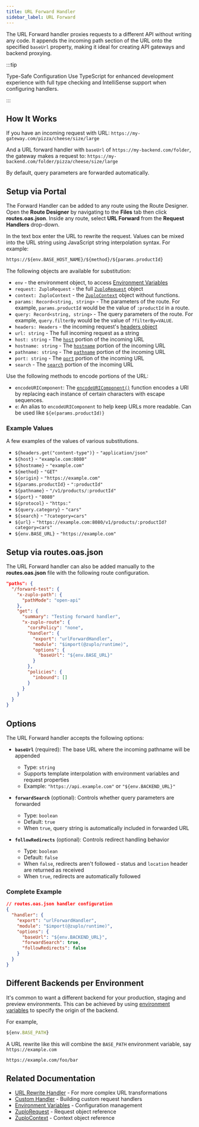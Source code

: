 ```yaml
---
title: URL Forward Handler
sidebar_label: URL Forward
---
```


The URL Forward handler proxies requests to a different API without writing any
code. It appends the incoming path section of the URL onto the specified
`baseUrl` property, making it ideal for creating API gateways and backend
proxying.

:::tip

Type-Safe Configuration Use TypeScript for enhanced development experience with
full type checking and IntelliSense support when configuring handlers.

:::

## How It Works

If you have an incoming request with URL:
`https://my-gateway.com/pizza/cheese/size/large`

And a URL forward handler with `baseUrl` of `https://my-backend.com/folder`, the
gateway makes a request to:
`https://my-backend.com/folder/pizza/cheese/size/large`

By default, query parameters are forwarded automatically.

## Setup via Portal

The Forward Handler can be added to any route using the Route Designer. Open the
**Route Designer** by navigating to the **Files** tab then click
**routes.oas.json**. Inside any route, select **URL Forward** from the **Request
Handlers** drop-down.

In the text box enter the URL to rewrite the request. Values can be mixed into
the URL string using JavaScript string interpolation syntax. For example:

```txt
https://${env.BASE_HOST_NAME}/${method}/${params.productId}
```

The following objects are available for substitution:

- `env` - the environment object, to access
  [Environment Variables](../articles/environment-variables.md)
- `request: ZuploRequest` - the full
  [`ZuploRequest`](../programmable-api/zuplo-request.md) object
- `context: ZuploContext` - the
  [`ZuploContext`](../programmable-api/zuplo-context.md) object without
  functions.
- `params: Record<string, string>` - The parameters of the route. For example,
  `params.productId` would be the value of `:productId` in a route.
- `query: Record<string, string>` - The query parameters of the route. For
  example, `query.filterBy` would be the value of `?filterBy=VALUE`.
- `headers: Headers` - the incoming request's
  [headers object](https://developer.mozilla.org/en-US/docs/Web/API/Headers)
- `url: string` - The full incoming request as a string
- `host: string` - The
  [`host`](https://developer.mozilla.org/en-US/docs/Web/API/URL/host) portion of
  the incoming URL
- `hostname: string` - The
  [`hostname`](https://developer.mozilla.org/en-US/docs/Web/API/URL/hostname)
  portion of the incoming URL
- `pathname: string` - The
  [`pathname`](https://developer.mozilla.org/en-US/docs/Web/API/URL/pathname)
  portion of the incoming URL
- `port: string` - The
  [`port`](https://developer.mozilla.org/en-US/docs/Web/API/URL/port) portion of
  the incoming URL
- `search` - The
  [`search`](https://developer.mozilla.org/en-US/docs/Web/API/URL/search)
  portion of the incoming URL

Use the following methods to encode portions of the URL:

- `encodeURIComponent`: The
  [`encodeURIComponent()`](https://developer.mozilla.org/en-US/docs/Web/JavaScript/Reference/Global_Objects/encodeURIComponent)
  function encodes a URI by replacing each instance of certain characters with
  escape sequences.
- `e`: An alias to `encodeURIComponent` to help keep URLs more readable. Can be
  used like `${e(params.productId)}`

### Example Values

A few examples of the values of various substitutions.

- `${headers.get("content-type")}` - `"application/json"`
- `${host}` - `"example.com:8080"`
- `${hostname}` - `"example.com"`
- `${method}` - `"GET"`
- `${origin}` - `"https://example.com"`
- `${params.productId}` - `":productId"`
- `${pathname}` - `"/v1/products/:productId"`
- `${port}` - `"8080"`
- `${protocol}` - `"https:"`
- `${query.category}` - `"cars"`
- `${search}` - `"?category=cars"`
- `${url}` - `"https://example.com:8080/v1/products/:productId?category=cars"`
- `${env.BASE_URL}` - `"https://example.com"`

## Setup via routes.oas.json

The URL Forward handler can also be added manually to the **routes.oas.json**
file with the following route configuration.

```json
"paths": {
  "/forward-test": {
    "x-zuplo-path": {
      "pathMode": "open-api"
    },
    "get": {
      "summary": "Testing forward handler",
      "x-zuplo-route": {
        "corsPolicy": "none",
        "handler": {
          "export": "urlForwardHandler",
          "module": "$import(@zuplo/runtime)",
          "options": {
            "baseUrl": "${env.BASE_URL}"
          }
        },
        "policies": {
          "inbound": []
        }
      }
    }
  }
}
```

## Options

The URL Forward handler accepts the following options:

- **`baseUrl`** (required): The base URL where the incoming pathname will be
  appended
  - Type: `string`
  - Supports template interpolation with environment variables and request
    properties
  - Example: `"https://api.example.com"` or `"${env.BACKEND_URL}"`

- **`forwardSearch`** (optional): Controls whether query parameters are
  forwarded
  - Type: `boolean`
  - Default: `true`
  - When `true`, query string is automatically included in forwarded URL

- **`followRedirects`** (optional): Controls redirect handling behavior
  - Type: `boolean`
  - Default: `false`
  - When `false`, redirects aren't followed - status and `location` header are
    returned as received
  - When `true`, redirects are automatically followed

### Complete Example

```json
// routes.oas.json handler configuration
{
  "handler": {
    "export": "urlForwardHandler",
    "module": "$import(@zuplo/runtime)",
    "options": {
      "baseUrl": "${env.BACKEND_URL}",
      "forwardSearch": true,
      "followRedirects": false
    }
  }
}
```

## Different Backends per Environment

It's common to want a different backend for your production, staging and preview
environments. This can be achieved by using
[environment variables](../articles/environment-variables.md) to specify the
origin of the backend.

For example,

```js
${env.BASE_PATH}
```

A URL rewrite like this will combine the `BASE_PATH` environment variable, say
`https://example.com`

```txt
https://example.com/foo/bar
```

## Related Documentation

- [URL Rewrite Handler](./url-rewrite.md) - For more complex URL transformations
- [Custom Handler](./custom-handler.md) - Building custom request handlers
- [Environment Variables](../articles/environment-variables.md) - Configuration
  management
- [ZuploRequest](../programmable-api/zuplo-request.md) - Request object
  reference
- [ZuploContext](../programmable-api/zuplo-context.md) - Context object
  reference
